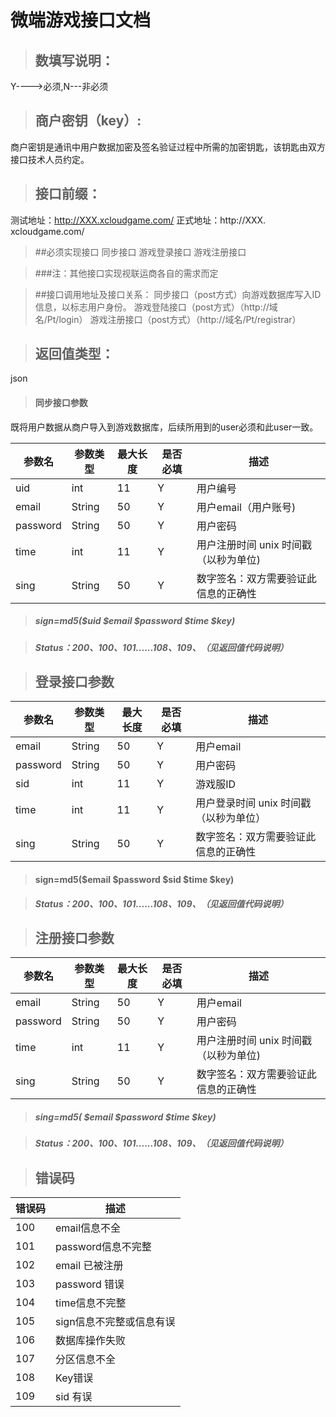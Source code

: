 # 微端游戏接口文档

>## 数填写说明：
   
Y---->必须,N---非必须

>## 商户密钥（key）:
商户密钥是通讯中用户数据加密及签名验证过程中所需的加密钥匙，该钥匙由双方接口技术人员约定。

>## 接口前缀：
 测试地址：http://XXX.xcloudgame.com/
 正式地址：http://XXX. xcloudgame.com/
 
 >##必须实现接口
 同步接口
 游戏登录接口
 游戏注册接口
 
>###注：其他接口实现视联运商各自的需求而定

>##接口调用地址及接口关系：
 同步接口（post方式）向游戏数据库写入ID信息，以标志用户身份。
 游戏登陆接口（post方式）（http://域名/Pt/login）
 游戏注册接口（post方式）（http://域名/Pt/registrar）

>## 返回值类型：
 json
 
 

>#### 同步接口参数

既将用户数据从商户导入到游戏数据库，后续所用到的user必须和此user一致。

参数名    | 参数类型 | 最大长度 | 是否必填 | 描述 |
---      | ---     | ---     | ---     | --- | 
uid      | int     | 11      | Y       | 用户编号 |
email    | String  | 50      | Y       | 用户email（用户账号)|
password | String  | 50      | Y       | 用户密码 | 
time     | int     | 11      | Y       | 用户注册时间 unix 时间戳（以秒为单位) | 
sing     | String  | 50      | Y       | 数字签名：双方需要验证此信息的正确性 |

>##### sign=md5($uid $email $password $time $key)

>##### Status：200、100、101......108、109、（见返回值代码说明）





>## 登录接口参数

参数名    | 参数类型 | 最大长度 | 是否必填 | 描述 |
---      | ---     | ---     | ---     | --- | 
email    | String  | 50      | Y       | 用户email
password | String  | 50      | Y       | 用户密码 | 
sid      | int     | 11      | Y       | 游戏服ID |
time     | int     | 11      | Y       | 用户登录时间 unix 时间戳（以秒为单位） | 
sing     | String  | 50      | Y       | 数字签名：双方需要验证此信息的正确性 |

>#### sign=md5($email $password $sid $time $key)

>##### Status：200、100、101......108、109、（见返回值代码说明）
 



>## 注册接口参数

参数名    | 参数类型 | 最大长度 | 是否必填 | 描述 |
---      | ---     | ---     | ---     | --- | 
email    | String  | 50      | Y       | 用户email |
password | String  | 50      | Y       | 用户密码 | 
time     | int     | 11      | Y       | 用户注册时间 unix 时间戳（以秒为单位) |
sing     | String  | 50      | Y       | 数字签名：双方需要验证此信息的正确性 |

>##### sing=md5( $email $password $time $key)

>##### Status：200、100、101......108、109、（见返回值代码说明）




>## 错误码

错误码 | 描述 | 
---   | ---  | 
100   | email信息不全 | 
101   | password信息不完整 |
102   | email 已被注册 |
103   | password 错误 |
104   | time信息不完整 |
105   | sign信息不完整或信息有误 | 
106   | 数据库操作失败 | 
107   | 分区信息不全 | 
108   | Key错误 | 
109   | sid 有误 | 
